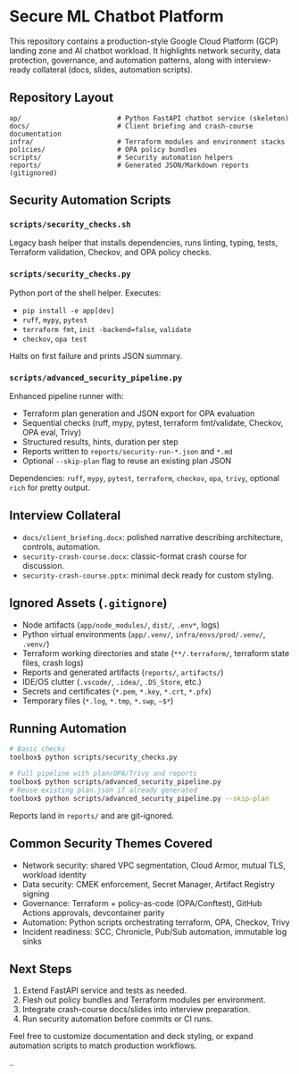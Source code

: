 # Secure ML Chatbot Platform

This repository contains a production-style Google Cloud Platform (GCP) landing zone and AI chatbot workload. It highlights network security, data protection, governance, and automation patterns, along with interview-ready collateral (docs, slides, automation scripts).

## Repository Layout

```
ap/                        # Python FastAPI chatbot service (skeleton)
docs/                      # Client briefing and crash-course documentation
infra/                     # Terraform modules and environment stacks
policies/                  # OPA policy bundles
scripts/                   # Security automation helpers
reports/                   # Generated JSON/Markdown reports (gitignored)
```

## Security Automation Scripts

### `scripts/security_checks.sh`
Legacy bash helper that installs dependencies, runs linting, typing, tests, Terraform validation, Checkov, and OPA policy checks.

### `scripts/security_checks.py`
Python port of the shell helper. Executes:
- `pip install -e app[dev]`
- `ruff`, `mypy`, `pytest`
- `terraform fmt`, `init -backend=false`, `validate`
- `checkov`, `opa test`

Halts on first failure and prints JSON summary.

### `scripts/advanced_security_pipeline.py`
Enhanced pipeline runner with:
- Terraform plan generation and JSON export for OPA evaluation
- Sequential checks (ruff, mypy, pytest, terraform fmt/validate, Checkov, OPA eval, Trivy)
- Structured results, hints, duration per step
- Reports written to `reports/security-run-*.json` and `*.md`
- Optional `--skip-plan` flag to reuse an existing plan JSON

Dependencies: `ruff`, `mypy`, `pytest`, `terraform`, `checkov`, `opa`, `trivy`, optional `rich` for pretty output.

## Interview Collateral

- `docs/client_briefing.docx`: polished narrative describing architecture, controls, automation.
- `security-crash-course.docx`: classic-format crash course for discussion.
- `security-crash-course.pptx`: minimal deck ready for custom styling.

## Ignored Assets (`.gitignore`)

- Node artifacts (`app/node_modules/`, `dist/`, `.env*`, logs)
- Python virtual environments (`app/.venv/`, `infra/envs/prod/.venv/`, `.venv/`)
- Terraform working directories and state (`**/.terraform/`, terraform state files, crash logs)
- Reports and generated artifacts (`reports/`, `artifacts/`)
- IDE/OS clutter (`.vscode/`, `.idea/`, `.DS_Store`, etc.)
- Secrets and certificates (`*.pem`, `*.key`, `*.crt`, `*.pfx`)
- Temporary files (`*.log`, `*.tmp`, `*.swp`, `~$*`)

## Running Automation

```bash
# Basic checks
toolbox$ python scripts/security_checks.py

# Full pipeline with plan/OPA/Trivy and reports
toolbox$ python scripts/advanced_security_pipeline.py
# Reuse existing plan.json if already generated
toolbox$ python scripts/advanced_security_pipeline.py --skip-plan
```

Reports land in `reports/` and are git-ignored.

## Common Security Themes Covered

- Network security: shared VPC segmentation, Cloud Armor, mutual TLS, workload identity
- Data security: CMEK enforcement, Secret Manager, Artifact Registry signing
- Governance: Terraform + policy-as-code (OPA/Conftest), GitHub Actions approvals, devcontainer parity
- Automation: Python scripts orchestrating terraform, OPA, Checkov, Trivy
- Incident readiness: SCC, Chronicle, Pub/Sub automation, immutable log sinks

## Next Steps

1. Extend FastAPI service and tests as needed.
2. Flesh out policy bundles and Terraform modules per environment.
3. Integrate crash-course docs/slides into interview preparation.
4. Run security automation before commits or CI runs.

Feel free to customize documentation and deck styling, or expand automation scripts to match production workflows.

..
